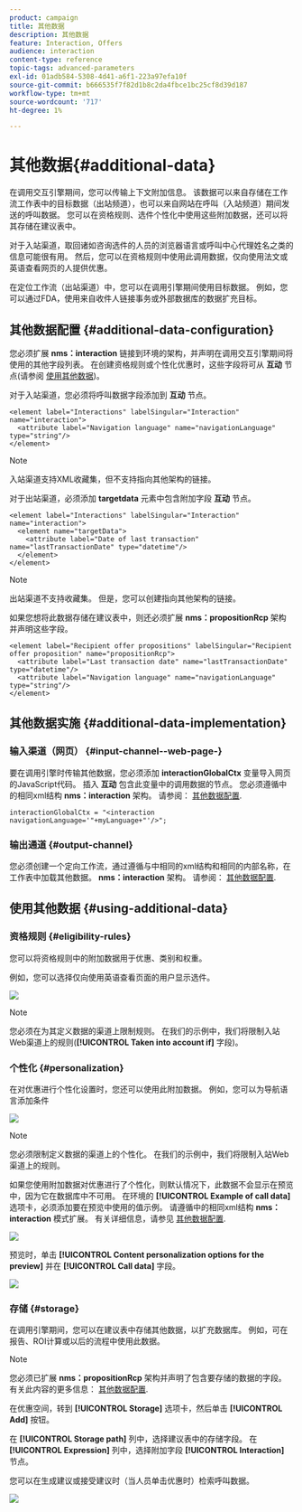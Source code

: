 ```yaml
---
product: campaign
title: 其他数据
description: 其他数据
feature: Interaction, Offers
audience: interaction
content-type: reference
topic-tags: advanced-parameters
exl-id: 01adb584-5308-4d41-a6f1-223a97efa10f
source-git-commit: b666535f7f82d1b8c2da4fbce1bc25cf8d39d187
workflow-type: tm+mt
source-wordcount: '717'
ht-degree: 1%

---
```


# 其他数据{#additional-data}



在调用交互引擎期间，您可以传输上下文附加信息。 该数据可以来自存储在工作流工作表中的目标数据（出站频道），也可以来自网站在呼叫（入站频道）期间发送的呼叫数据。 您可以在资格规则、选件个性化中使用这些附加数据，还可以将其存储在建议表中。

对于入站渠道，取回诸如咨询选件的人员的浏览器语言或呼叫中心代理姓名之类的信息可能很有用。 然后，您可以在资格规则中使用此调用数据，仅向使用法文或英语查看网页的人提供优惠。

在定位工作流（出站渠道）中，您可以在调用引擎期间使用目标数据。 例如，您可以通过FDA，使用来自收件人链接事务或外部数据库的数据扩充目标。

## 其他数据配置 {#additional-data-configuration}

您必须扩展 **nms：interaction** 链接到环境的架构，并声明在调用交互引擎期间将使用的其他字段列表。 在创建资格规则或个性化优惠时，这些字段将可从 **互动** 节点(请参阅 [使用其他数据](#using-additional-data))。

对于入站渠道，您必须将呼叫数据字段添加到 **互动** 节点。

```
<element label="Interactions" labelSingular="Interaction" name="interaction">
  <attribute label="Navigation language" name="navigationLanguage" type="string"/>
</element>
```

>[!NOTE]
>
>入站渠道支持XML收藏集，但不支持指向其他架构的链接。

对于出站渠道，必须添加 **targetdata** 元素中包含附加字段 **互动** 节点。

```
<element label="Interactions" labelSingular="Interaction" name="interaction">
  <element name="targetData">
    <attribute label="Date of last transaction" name="lastTransactionDate" type="datetime"/>
  </element>
</element>
```

>[!NOTE]
>
>出站渠道不支持收藏集。 但是，您可以创建指向其他架构的链接。

如果您想将此数据存储在建议表中，则还必须扩展 **nms：propositionRcp** 架构并声明这些字段。

```
<element label="Recipient offer propositions" labelSingular="Recipient offer proposition" name="propositionRcp">
  <attribute label="Last transaction date" name="lastTransactionDate" type="datetime"/>
  <attribute label="Navigation language" name="navigationLanguage" type="string"/>
</element>
```

## 其他数据实施 {#additional-data-implementation}

### 输入渠道（网页） {#input-channel--web-page-}

要在调用引擎时传输其他数据，您必须添加 **interactionGlobalCtx** 变量导入网页的JavaScript代码。 插入 **互动** 包含此变量中的调用数据的节点。 您必须遵循中的相同xml结构 **nms：interaction** 架构。 请参阅： [其他数据配置](#additional-data-configuration).

```
interactionGlobalCtx = "<interaction navigationLanguage='"+myLanguage+"'/>";
```

### 输出通道 {#output-channel}

您必须创建一个定向工作流，通过遵循与中相同的xml结构和相同的内部名称，在工作表中加载其他数据。 **nms：interaction** 架构。 请参阅： [其他数据配置](#additional-data-configuration).

## 使用其他数据 {#using-additional-data}

### 资格规则 {#eligibility-rules}

您可以将资格规则中的附加数据用于优惠、类别和权重。

例如，您可以选择仅向使用英语查看页面的用户显示选件。

![](assets/ita_calldata_query.png)

>[!NOTE]
>
>您必须在为其定义数据的渠道上限制规则。 在我们的示例中，我们将限制入站Web渠道上的规则(**[!UICONTROL Taken into account if]** 字段)。

### 个性化 {#personalization}

在对优惠进行个性化设置时，您还可以使用此附加数据。 例如，您可以为导航语言添加条件

![](assets/ita_calldata_perso.png)

>[!NOTE]
>
>您必须限制定义数据的渠道上的个性化。 在我们的示例中，我们将限制入站Web渠道上的规则。

如果您使用附加数据对优惠进行了个性化，则默认情况下，此数据不会显示在预览中，因为它在数据库中不可用。 在环境的 **[!UICONTROL Example of call data]** 选项卡，必须添加要在预览中使用的值示例。 请遵循中的相同xml结构 **nms：interaction** 模式扩展。 有关详细信息，请参见 [其他数据配置](#additional-data-configuration).

![](assets/ita_calldata_preview.png)

预览时，单击 **[!UICONTROL Content personalization options for the preview]** 并在 **[!UICONTROL Call data]** 字段。

![](assets/ita_calldata_preview2.png)

### 存储 {#storage}

在调用引擎期间，您可以在建议表中存储其他数据，以扩充数据库。 例如，可在报告、ROI计算或以后的流程中使用此数据。

>[!NOTE]
>
>您必须已扩展 **nms：propositionRcp** 架构并声明了包含要存储的数据的字段。 有关此内容的更多信息： [其他数据配置](#additional-data-configuration).

在优惠空间，转到 **[!UICONTROL Storage]** 选项卡，然后单击 **[!UICONTROL Add]** 按钮。

在 **[!UICONTROL Storage path]** 列中，选择建议表中的存储字段。 在 **[!UICONTROL Expression]** 列中，选择附加字段 **[!UICONTROL Interaction]** 节点。

您可以在生成建议或接受建议时（当人员单击优惠时）检索呼叫数据。

![](assets/ita_calldata_storage.png)

